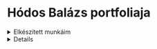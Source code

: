 # Hódos Balázs  portfoliaja
<details><summary>Elkészített munkáim<summary><details>
<p> 11.évfolyam <>




|***alkatrészek***| típus| db|
|-----------|------|---|
|***Ellenállás***|------|18k|